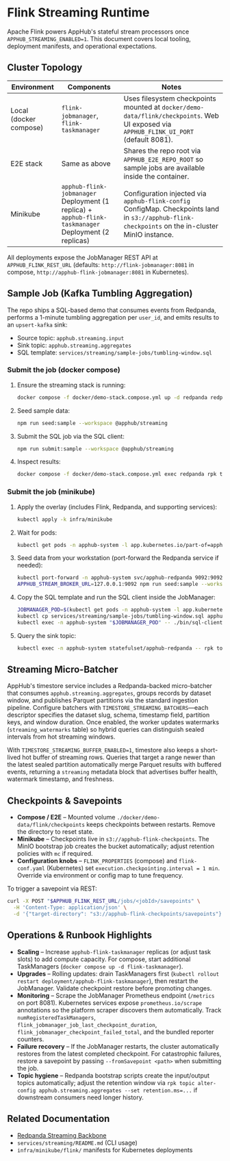 # Flink Streaming Runtime

Apache Flink powers AppHub's stateful stream processors once `APPHUB_STREAMING_ENABLED=1`. This document covers local tooling, deployment manifests, and operational expectations.

## Cluster Topology

| Environment | Components | Notes |
| --- | --- | --- |
| Local (docker compose) | `flink-jobmanager`, `flink-taskmanager` | Uses filesystem checkpoints mounted at `docker/demo-data/flink/checkpoints`. Web UI exposed via `APPHUB_FLINK_UI_PORT` (default 8081). |
| E2E stack | Same as above | Shares the repo root via `APPHUB_E2E_REPO_ROOT` so sample jobs are available inside the container. |
| Minikube | `apphub-flink-jobmanager` Deployment (1 replica) + `apphub-flink-taskmanager` Deployment (2 replicas) | Configuration injected via `apphub-flink-config` ConfigMap. Checkpoints land in `s3://apphub-flink-checkpoints` on the in-cluster MinIO instance. |

All deployments expose the JobManager REST API at `APPHUB_FLINK_REST_URL` (defaults: `http://flink-jobmanager:8081` in compose, `http://apphub-flink-jobmanager:8081` in Kubernetes).

## Sample Job (Kafka Tumbling Aggregation)

The repo ships a SQL-based demo that consumes events from Redpanda, performs a 1-minute tumbling aggregation per `user_id`, and emits results to an `upsert-kafka` sink:

- Source topic: `apphub.streaming.input`
- Sink topic: `apphub.streaming.aggregates`
- SQL template: `services/streaming/sample-jobs/tumbling-window.sql`

### Submit the job (docker compose)

1. Ensure the streaming stack is running:
   ```bash
   docker compose -f docker/demo-stack.compose.yml up -d redpanda redpanda-init flink-jobmanager flink-taskmanager
   ```
2. Seed sample data:
   ```bash
   npm run seed:sample --workspace @apphub/streaming
   ```
3. Submit the SQL job via the SQL client:
   ```bash
   npm run submit:sample --workspace @apphub/streaming
   ```
4. Inspect results:
   ```bash
   docker compose -f docker/demo-stack.compose.yml exec redpanda rpk topic consume apphub.streaming.aggregates -n 5
   ```

### Submit the job (minikube)

1. Apply the overlay (includes Flink, Redpanda, and supporting services):
   ```bash
   kubectl apply -k infra/minikube
   ```
2. Wait for pods:
   ```bash
   kubectl get pods -n apphub-system -l app.kubernetes.io/part-of=apphub-streaming
   ```
3. Seed data from your workstation (port-forward the Redpanda service if needed):
   ```bash
   kubectl port-forward -n apphub-system svc/apphub-redpanda 9092:9092
   APPHUB_STREAM_BROKER_URL=127.0.0.1:9092 npm run seed:sample --workspace @apphub/streaming
   ```
4. Copy the SQL template and run the SQL client inside the JobManager:
   ```bash
   JOBMANAGER_POD=$(kubectl get pods -n apphub-system -l app.kubernetes.io/component=jobmanager -o jsonpath='{.items[0].metadata.name}')
   kubectl cp services/streaming/sample-jobs/tumbling-window.sql apphub-system/$JOBMANAGER_POD:/tmp/tumbling-window.sql
   kubectl exec -n apphub-system "$JOBMANAGER_POD" -- ./bin/sql-client.sh -f /tmp/tumbling-window.sql
   ```
5. Query the sink topic:
   ```bash
   kubectl exec -n apphub-system statefulset/apphub-redpanda -- rpk topic consume apphub.streaming.aggregates -n 5
   ```

## Streaming Micro-Batcher

AppHub's timestore service includes a Redpanda-backed micro-batcher that consumes `apphub.streaming.aggregates`, groups records by dataset window, and publishes Parquet partitions via the standard ingestion pipeline. Configure batchers with `TIMESTORE_STREAMING_BATCHERS`—each descriptor specifies the dataset slug, schema, timestamp field, partition keys, and window duration. Once enabled, the worker updates watermarks (`streaming_watermarks` table) so hybrid queries can distinguish sealed intervals from hot streaming windows.

With `TIMESTORE_STREAMING_BUFFER_ENABLED=1`, timestore also keeps a short-lived hot buffer of streaming rows. Queries that target a range newer than the latest sealed partition automatically merge Parquet results with buffered events, returning a `streaming` metadata block that advertises buffer health, watermark timestamp, and freshness.

## Checkpoints & Savepoints

- **Compose / E2E** – Mounted volume `./docker/demo-data/flink/checkpoints` keeps checkpoints between restarts. Remove the directory to reset state.
- **Minikube** – Checkpoints live in `s3://apphub-flink-checkpoints`. The MinIO bootstrap job creates the bucket automatically; adjust retention policies with `mc` if required.
- **Configuration knobs** – `FLINK_PROPERTIES` (compose) and `flink-conf.yaml` (Kubernetes) set `execution.checkpointing.interval = 1 min`. Override via environment or config map to tune frequency.

To trigger a savepoint via REST:

```bash
curl -X POST "$APPHUB_FLINK_REST_URL/jobs/<jobId>/savepoints" \
  -H 'Content-Type: application/json' \
  -d '{"target-directory": "s3://apphub-flink-checkpoints/savepoints"}'
```

## Operations & Runbook Highlights

- **Scaling** – Increase `apphub-flink-taskmanager` replicas (or adjust task slots) to add compute capacity. For compose, start additional TaskManagers (`docker compose up -d flink-taskmanager`).
- **Upgrades** – Rolling updates: drain TaskManagers first (`kubectl rollout restart deployment/apphub-flink-taskmanager`), then restart the JobManager. Validate checkpoint restore before promoting changes.
- **Monitoring** – Scrape the JobManager Prometheus endpoint (`/metrics` on port 8081). Kubernetes services expose `prometheus.io/scrape` annotations so the platform scraper discovers them automatically. Track `numRegisteredTaskManagers`, `flink_jobmanager_job_last_checkpoint_duration`, `flink_jobmanager_checkpoint_failed_total`, and the bundled reporter counters.
- **Failure recovery** – If the JobManager restarts, the cluster automatically restores from the latest completed checkpoint. For catastrophic failures, restore a savepoint by passing `--fromSavepoint <path>` when submitting the job.
- **Topic hygiene** – Redpanda bootstrap scripts create the input/output topics automatically; adjust the retention window via `rpk topic alter-config apphub.streaming.aggregates --set retention.ms=...` if downstream consumers need longer history.

## Related Documentation

- [Redpanda Streaming Backbone](./redpanda.md)
- `services/streaming/README.md` (CLI usage)
- `infra/minikube/flink/` manifests for Kubernetes deployments
